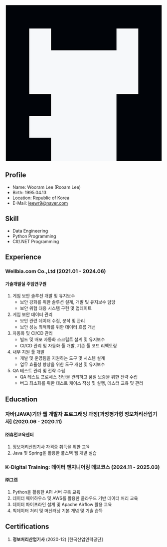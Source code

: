 <div align="center">
  <img src="https://raw.githubusercontent.com/leewr9/leewr9/refs/heads/master/main.png" />
</div>

## Profile
- Name: Wooram Lee (Rooam Lee)
- Birth: 1995.04.13
- Location: Republic of Korea
- E-Mail: [leewr9@naver.com](mailto:leewr9@naver.com)

## Skill
- Data Engineering
- Python Programming
- C#/.NET Programming

## Experience

### Wellbia.com Co.,Ltd (2021.01 - 2024.06)
#### 기술개발실 주임연구원
1. 게임 보안 솔루션 개발 및 유지보수
    - 보안 강화를 위한 솔루션 설계, 개발 및 유지보수 담당
    - 보안 위협 대응 시스템 구현 및 업데이트
2. 게임 보안 데이터 관리
    - 보안 관련 데이터 수집, 분석 및 관리
    - 보안 성능 최적화를 위한 데이터 흐름 개선
3. 자동화 및 CI/CD 관리
    - 빌드 및 배포 자동화 스크립트 설계 및 유지보수
    - CI/CD 관리 및 자동화 툴 개발, 기존 툴 코드 리팩토링
4. 내부 지원 툴 개발
    - 개발 및 운영팀을 지원하는 도구 및 시스템 설계
    - 업무 효율성 향상을 위한 도구 개선 및 유지보수
5. QA 테스트 관리 및 전략 수립
    - QA 테스트 프로세스 전반을 관리하고 품질 보증을 위한 전략 수립
    - 버그 최소화를 위한 테스트 케이스 작성 및 실행, 테스터 교육 및 관리

## Education

### 자바(JAVA)기반 웹 개발자 프로그래밍 과정[과정평가형 정보처리산업기사] (2020.06 - 2020.11)
#### ㈜휴먼교육센터    
1. 정보처리산업기사 자격증 취득을 위한 교육  
2. Java 및 Spring을 활용한 풀스택 웹 개발 실습

### K-Digital Training: 데이터 엔지니어링 데브코스 (2024.11 - 2025.03)
#### ㈜그렙  
1. Python을 활용한 API 서버 구축 교육  
2. 데이터 웨어하우스 및 AWS를 활용한 클라우드 기반 데이터 처리 교육  
3. 데이터 파이프라인 설계 및 Apache Airflow 활용 교육  
4. 빅데이터 처리 및 머신러닝 기본 개념 및 기술 습득

## Certifications

1. **정보처리산업기사** (2020-12) [한국산업인력공단]
 
